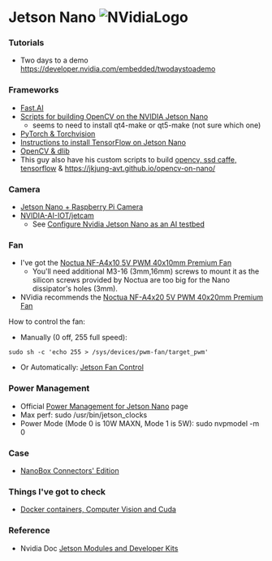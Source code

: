 # Jetson Nano ![NVidiaLogo](https://developer.nvidia.com/sites/all/themes/devzone_base/images/nvidia.png) 

### Tutorials 

- Two days to a demo https://developer.nvidia.com/embedded/twodaystoademo

### Frameworks

- [Fast.AI](https://forums.fast.ai/t/share-your-work-here/27676/1274)
- [Scripts for building OpenCV on the NVIDIA Jetson Nano](https://github.com/JetsonHacksNano/buildOpenCV)
  - seems to need to install qt4-make or qt5-make (not sure which one)
- [PyTorch & Torchvision](https://devtalk.nvidia.com/default/topic/1049071/jetson-nano/pytorch-for-jetson-nano/)
- [Instructions to install TensorFlow on Jetson Nano](https://docs.nvidia.com/deeplearning/frameworks/install-tf-jetson-platform/index.html)
- [OpenCV & dlib](https://medium.com/@ageitgey/build-a-hardware-based-face-recognition-system-for-150-with-the-nvidia-jetson-nano-and-python-a25cb8c891fd)
- This guy also have his custom scripts to build [opencv, ssd caffe, tensorflow](https://github.com/jkjung-avt/jetson_nano) & https://jkjung-avt.github.io/opencv-on-nano/

### Camera

- [Jetson Nano + Raspberry Pi Camera](https://www.jetsonhacks.com/2019/04/02/jetson-nano-raspberry-pi-camera/)
- [NVIDIA-AI-IOT/jetcam](https://github.com/NVIDIA-AI-IOT/jetcam)
  - See [Configure Nvidia Jetson Nano as an AI testbed](https://thenewstack.io/tutorial-configure-nvidia-jetson-nano-as-an-ai-testbed/)
  
### Fan

- I've got the [Noctua NF-A4x10 5V PWM 40x10mm Premium Fan](https://noctua.at/en/nf-a4x10-5v-pwm)
  - You'll need additional M3-16 (3mm,16mm) screws to mount it as the silicon screws provided by Noctua are too big for the Nano dissipator's holes (3mm).
- NVidia recommends the [Noctua NF-A4x20 5V PWM 40x20mm Premium Fan](https://noctua.at/en/nf-a4x20-5v-pwm)

How to control the fan:

- Manually (0 off, 255 full speed):
```
sudo sh -c 'echo 255 > /sys/devices/pwm-fan/target_pwm'
```
- Or Automatically: [Jetson Fan Control](https://github.com/Pyrestone/jetson-fan-ctl)

### Power Management

- Official [Power Management for Jetson Nano](https://docs.nvidia.com/jetson/l4t/index.html#page/Tegra%20Linux%20Driver%20Package%20Development%20Guide/power_management_nano.html#wwpID0E6HA) page
- Max perf: sudo /usr/bin/jetson_clocks
- Power Mode (Mode 0 is 10W MAXN, Mode 1 is 5W): sudo nvpmodel -m 0

### Case

- [NanoBox Connectors' Edition](https://cults3d.com/en/3d-model/tool/jetson-nano-case-connectors-edition)

### Things I've got to check

- [Docker containers, Computer Vision and Cuda](https://twitter.com/pjdecarlo/status/1149850403149762560) 

### Reference

- Nvidia Doc [Jetson Modules and Developer Kits](https://docs.nvidia.com/jetson/l4t/index.html#page/Tegra%2520Linux%2520Driver%2520Package%2520Development%2520Guide%2Fhw_setup.html%23wwpID0E0FN0HA)
